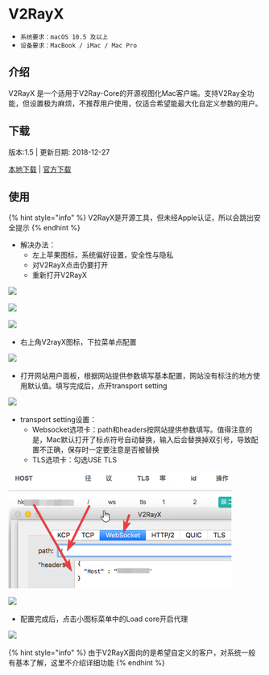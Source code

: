 # V2RayX

* `系统要求：macOS 10.5 及以上`
* `设备要求：MacBook / iMac / Mac Pro`

## 介绍

V2RayX 是一个适用于V2Ray-Core的开源视图化Mac客户端。支持V2Ray全功能，但设置极为麻烦，不推荐用户使用，仅适合希望能最大化自定义参数的用户。

## 下载

版本:1.5 \| 更新日期: 2018-12-27

[本地下载](https://xn--rut069fptl.club/dl.php?type=d&id=12) \| [官方下载](https://github.com/Cenmrev/V2RayX/releases/download/v1.5.0/V2RayX.app.zip)

## 使用

{% hint style="info" %}
V2RayX是开源工具，但未经Apple认证，所以会跳出安全提示
{% endhint %}

* 解决办法：
  * 左上苹果图标，系统偏好设置，安全性与隐私
  * 对V2RayX点击仍要打开
  * 重新打开V2RayX

![](../../.gitbook/assets/image-57.png)

![](../../.gitbook/assets/image-23.png)

![](../../.gitbook/assets/image-83.png)

* 右上角V2rayX图标，下拉菜单点配置

![](../../.gitbook/assets/image-58.png)

* 打开网站用户面板，根据网站提供参数填写基本配置，网站没有标注的地方使用默认值。填写完成后，点开transport setting

![](../../.gitbook/assets/image-31.png)

* transport setting设置：
  * Websocket选项卡：path和headers按网站提供参数填写。值得注意的是，Mac默认打开了标点符号自动替换，输入后会替换掉双引号，导致配置不正确，保存时一定要注意是否被替换
  * TLS选项卡：勾选USE TLS

![](../../.gitbook/assets/image%20%2816%29.png)

![](../../.gitbook/assets/image-36.png)

* 配置完成后，点击小图标菜单中的Load core开启代理

![](../../.gitbook/assets/image-77.png)

{% hint style="info" %}
由于V2RayX面向的是希望自定义的客户，对系统一般有基本了解，这里不介绍详细功能
{% endhint %}

